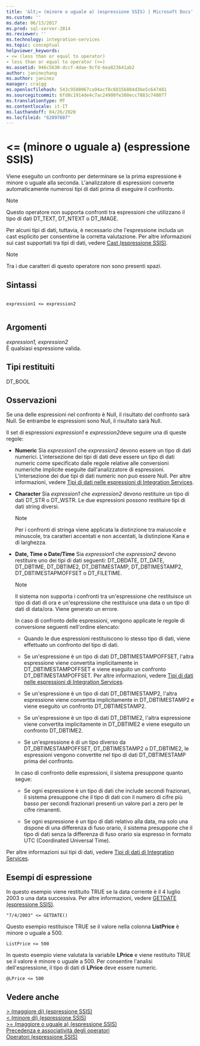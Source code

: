 ```yaml
---
title: '&lt;= (minore o uguale a) (espressione SSIS) | Microsoft Docs'
ms.custom: ''
ms.date: 06/13/2017
ms.prod: sql-server-2014
ms.reviewer: ''
ms.technology: integration-services
ms.topic: conceptual
helpviewer_keywords:
- <= (less than or equal to operator)
- less than or equal to operator (<=)
ms.assetid: 946c5630-dccf-4dae-9cfd-6ea823641ab2
author: janinezhang
ms.author: janinez
manager: craigg
ms.openlocfilehash: 543c9580067ca94acf8c88156884d3be5c647481
ms.sourcegitcommit: 6fd8c1914de4c7ac24900fe388ecc7883c740077
ms.translationtype: MT
ms.contentlocale: it-IT
ms.lasthandoff: 04/26/2020
ms.locfileid: "62897607"
---
```

# <a name="lt-less-than-or-equal-to-ssis-expression"></a>&lt;= (minore o uguale a) (espressione SSIS)
  Viene eseguito un confronto per determinare se la prima espressione è minore o uguale alla seconda. L'analizzatore di espressioni converte automaticamente numerosi tipi di dati prima di eseguire il confronto.  
  
> [!NOTE]  
>  Questo operatore non supporta confronti tra espressioni che utilizzano il tipo di dati DT_TEXT, DT_NTEXT o DT_IMAGE.  
  
 Per alcuni tipi di dati, tuttavia, è necessario che l'espressione includa un cast esplicito per consentirne la corretta valutazione. Per altre informazioni sui cast supportati tra tipi di dati, vedere [Cast &#40;espressione SSIS&#41;](cast-ssis-expression.md).  
  
> [!NOTE]  
>  Tra i due caratteri di questo operatore non sono presenti spazi.  
  
## <a name="syntax"></a>Sintassi  
  
```  
  
expression1 <= expression2  
  
```  
  
## <a name="arguments"></a>Argomenti  
 *expression1, expression2*  
 È qualsiasi espressione valida.  
  
## <a name="result-types"></a>Tipi restituiti  
 DT_BOOL  
  
## <a name="remarks"></a>Osservazioni  
 Se una delle espressioni nel confronto è Null, il risultato del confronto sarà Null. Se entrambe le espressioni sono Null, il risultato sarà Null.  
  
 Il set di espressioni *expression1* e *expression2*deve seguire una di queste regole:  
  
-   **Numeric** Sia *expression1* che *expression2* devono essere un tipo di dati numerici. L'intersezione dei tipi di dati deve essere un tipo di dati numeric come specificato dalle regole relative alle conversioni numeriche implicite eseguite dall'analizzatore di espressioni. L'intersezione dei due tipi di dati numeric non può essere Null. Per altre informazioni, vedere [Tipi di dati nelle espressioni di Integration Services](integration-services-data-types-in-expressions.md).  
  
-   **Character** Sia *expression1* che *expression2* devono restituire un tipo di dati DT_STR o DT_WSTR. Le due espressioni possono restituire tipi di dati string diversi.  
  
    > [!NOTE]  
    >  Per i confronti di stringa viene applicata la distinzione tra maiuscole e minuscole, tra caratteri accentati e non accentati, la distinzione Kana e di larghezza.  
  
-   **Date, Time o Date/Time** Sia *expression1* che *expression2* devono restituire uno dei tipi di dati seguenti: DT_DBDATE, DT_DATE, DT_DBTIME, DT_DBTIME2, DT_DBTIMESTAMP, DT_DBTIMESTAMP2, DT_DBTIMESTAPMOFFSET o DT_FILETIME.  
  
    > [!NOTE]  
    >  Il sistema non supporta i confronti tra un'espressione che restituisce un tipo di dati di ora e un'espressione che restituisce una data o un tipo di dati di data/ora. Viene generato un errore.  
  
     In caso di confronto delle espressioni, vengono applicate le regole di conversione seguenti nell'ordine elencato:  
  
    -   Quando le due espressioni restituiscono lo stesso tipo di dati, viene effettuato un confronto del tipo di dati.  
  
    -   Se un'espressione è un tipo di dati DT_DBTIMESTAMPOFFSET, l'altra espressione viene convertita implicitamente in DT_DBTIMESTAMPOFFSET e viene eseguito un confronto DT_DBTIMESTAMPOFFSET. Per altre informazioni, vedere [Tipi di dati nelle espressioni di Integration Services](integration-services-data-types-in-expressions.md).  
  
    -   Se un'espressione è un tipo di dati DT_DBTIMESTAMP2, l'altra espressione viene convertita implicitamente in DT_DBTIMESTAMP2 e viene eseguito un confronto DT_DBTIMESTAMP2.  
  
    -   Se un'espressione è un tipo di dati DT_DBTIME2, l'altra espressione viene convertita implicitamente in DT_DBTIME2 e viene eseguito un confronto DT_DBTIME2.  
  
    -   Se un'espressione è di un tipo diverso da DT_DBTIMESTAMPOFFSET, DT_DBTIMESTAMP2 o DT_DBTIME2, le espressioni vengono convertite nel tipo di dati DT_DBTIMESTAMP prima del confronto.  
  
     In caso di confronto delle espressioni, il sistema presuppone quanto segue:  
  
    -   Se ogni espressione è un tipo di dati che include secondi frazionari, il sistema presuppone che il tipo di dati con il numero di cifre più basso per secondi frazionari presenti un valore pari a zero per le cifre rimanenti.  
  
    -   Se ogni espressione è un tipo di dati relativo alla data, ma solo una dispone di una differenza di fuso orario, il sistema presuppone che il tipo di dati senza la differenza di fuso orario sia espresso in formato UTC (Coordinated Universal Time).  
  
 Per altre informazioni sui tipi di dati, vedere [Tipi di dati di Integration Services](../data-flow/integration-services-data-types.md).  
  
## <a name="expression-examples"></a>Esempi di espressione  
 In questo esempio viene restituito TRUE se la data corrente è il 4 luglio 2003 o una data successiva. Per altre informazioni, vedere [GETDATE &#40;espressione SSIS&#41;](getdate-ssis-expression.md).  
  
```  
"7/4/2003" <= GETDATE()  
```  
  
 Questo esempio restituisce TRUE se il valore nella colonna **ListPrice** è minore o uguale a 500.  
  
```  
ListPrice <= 500  
```  
  
 In questo esempio viene valutata la variabile **LPrice** e viene restituito TRUE se il valore è minore o uguale a 500. Per consentire l'analisi dell'espressione, il tipo di dati di **LPrice** deve essere numeric.  
  
```  
@LPrice <= 500  
```  
  
## <a name="see-also"></a>Vedere anche  
 [&#62; &#40;maggiore di&#41; &#40;espressione SSIS&#41;](greater-than-ssis-expression.md)   
 [&#60; &#40;minore di&#41; &#40;espressione SSIS&#41;](less-than-ssis-expression.md)   
 [&#62;= &#40;maggiore o uguale a&#41; &#40;espressione SSIS&#41;](greater-than-or-equal-to-ssis-expression.md)   
 [Precedenza e associatività degli operatori](operator-precedence-and-associativity.md)   
 [Operatori &#40;espressione SSIS&#41;](operators-ssis-expression.md)  
  
  
